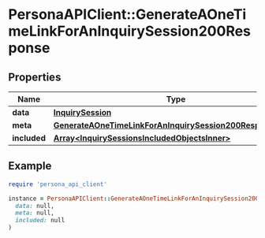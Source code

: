 # PersonaAPIClient::GenerateAOneTimeLinkForAnInquirySession200Response

## Properties

| Name | Type | Description | Notes |
| ---- | ---- | ----------- | ----- |
| **data** | [**InquirySession**](InquirySession.md) |  | [optional] |
| **meta** | [**GenerateAOneTimeLinkForAnInquirySession200ResponseMeta**](GenerateAOneTimeLinkForAnInquirySession200ResponseMeta.md) |  | [optional] |
| **included** | [**Array&lt;InquirySessionsIncludedObjectsInner&gt;**](InquirySessionsIncludedObjectsInner.md) |  | [optional] |

## Example

```ruby
require 'persona_api_client'

instance = PersonaAPIClient::GenerateAOneTimeLinkForAnInquirySession200Response.new(
  data: null,
  meta: null,
  included: null
)
```

